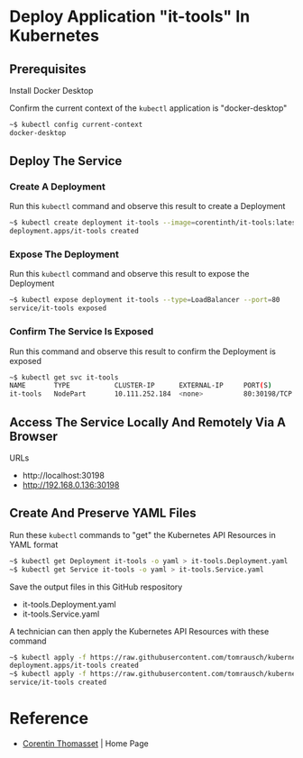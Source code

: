 # Deploy Application "it-tools" In Kubernetes

## Prerequisites
Install Docker Desktop

Confirm the current context of the ```kubectl``` application is "docker-desktop"
```bash
~$ kubectl config current-context
docker-desktop
```


## Deploy The Service

### Create A Deployment
Run this ```kubectl``` command and observe this result to create a Deployment
```bash
~$ kubectl create deployment it-tools --image=corentinth/it-tools:latest
deployment.apps/it-tools created
```

### Expose The Deployment
Run this ```kubectl``` command and observe this result to expose the Deployment
```bash
~$ kubectl expose deployment it-tools --type=LoadBalancer --port=80
service/it-tools exposed
```

### Confirm The Service Is Exposed
Run this command and observe this result to confirm the Deployment is exposed
```bash
~$ kubectl get svc it-tools
NAME       TYPE           CLUSTER-IP      EXTERNAL-IP     PORT(S)        AGE
it-tools   NodePart       10.111.252.184  <none>          80:30198/TCP   4m52s
```

## Access The Service Locally And Remotely Via A Browser

URLs
- http://localhost:30198
- http://192.168.0.136:30198

## Create And Preserve YAML Files

Run these ```kubectl``` commands to "get" the Kubernetes API Resources in YAML format
```bash
~$ kubectl get Deployment it-tools -o yaml > it-tools.Deployment.yaml
~$ kubectl get Service it-tools -o yaml > it-tools.Service.yaml
```

Save the output files in this GitHub respository
- it-tools.Deployment.yaml
- it-tools.Service.yaml

A technician can then apply the Kubernetes API Resources with these command
```bash
~$ kubectl apply -f https://raw.githubusercontent.com/tomrausch/kubernetes_public/refs/heads/main/src/it-tools/it-tools.Deployment.yaml
deployment.apps/it-tools created
~$ kubectl apply -f https://raw.githubusercontent.com/tomrausch/kubernetes_public/refs/heads/main/src/it-tools/it-tools.Service.yaml
service/it-tools created
```

# Reference
- [Corentin Thomasset](https://corentin.tech/) | Home Page
